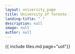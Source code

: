 ```yaml
---
layout: university_page
title: University of Toronto
landing-title: " "
description: null
image: null
author: null
---
```


{{ include tiles.md page="uot"}}
